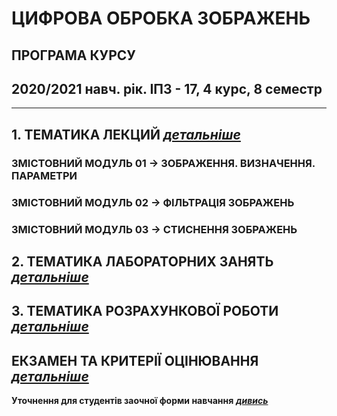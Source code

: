 # **ЦИФРОВА ОБРОБКА ЗОБРАЖЕНЬ**
## ПРОГРАМА КУРСУ
## 2020/2021 навч. рік. ІПЗ - 17, 4 курс, 8 семестр
___
##  1. **ТЕМАТИКА ЛЕКЦИЙ** [***детальніше***](/_LEC_/Lec_Common.md)
### ЗМІСТОВНИЙ МОДУЛЬ 01 -> ЗОБРАЖЕННЯ. ВИЗНАЧЕННЯ. ПАРАМЕТРИ
### ЗМІСТОВНИЙ МОДУЛЬ 02 -> ФІЛЬТРАЦІЯ ЗОБРАЖЕНЬ  
### ЗМІСТОВНИЙ МОДУЛЬ 03 -> СТИСНЕННЯ  ЗОБРАЖЕНЬ  
##  2. **ТЕМАТИКА ЛАБОРАТОРНИХ ЗАНЯТЬ** [***детальніше***](/_LAB_/Lab_Works_Common.md)
##  3. **ТЕМАТИКА РОЗРАХУНКОВОЇ РОБОТИ** [***детальніше***](/Individ_Settlement_Work/Tasks.md)

## ЕКЗАМЕН ТА КРИТЕРІЇ ОЦІНЮВАННЯ [***детальніше***](/_EXAM_/Exam_Common.md)

**Уточнення для студентів заочної форми навчання** [***дивись***](/READMEz.md)
